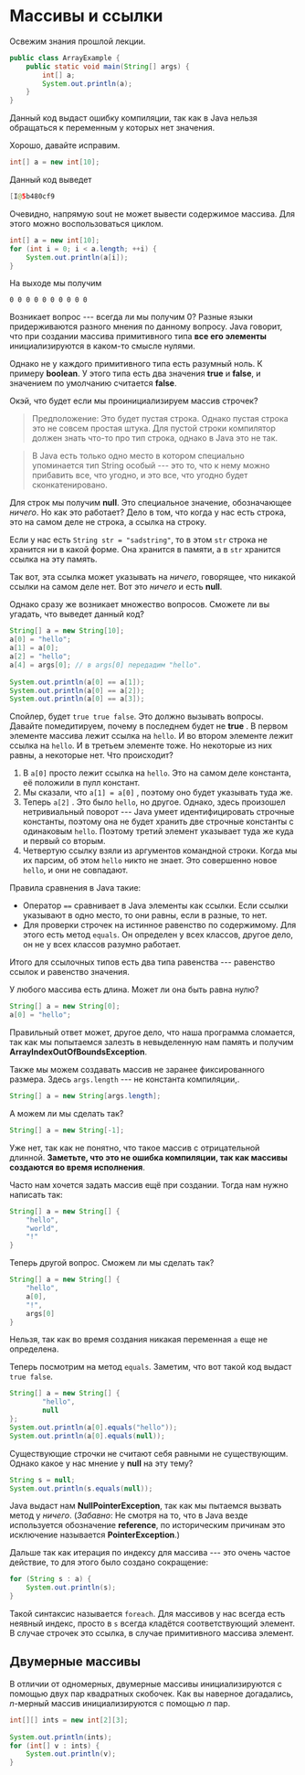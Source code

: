 # Массивы и ссылки

Освежим знания прошлой лекции.
```java
public class ArrayExample {
	public static void main(String[] args) {
		int[] a;
		System.out.println(a);
	}
}
```
Данный код выдаст ошибку компиляции, так как в Java нельзя обращаться к переменным у которых нет значения.

Хорошо, давайте исправим.

```java
int[] a = new int[10];
```
Данный код выведет 
```java
[I@5b480cf9
```
Очевидно, напрямую sout не может вывести содержимое массива. Для этого можно воспользоваться циклом.
```java
int[] a = new int[10];
for (int i = 0; i < a.length; ++i) {
	System.out.println(a[i]);
}
```
На выходе мы получим
```
0 0 0 0 0 0 0 0 0 0 
```
Возникает вопрос --- всегда ли мы получим 0? Разные языки придерживаются разного мнения по данному вопросу. Java говорит, что при создании массива примитивного типа **все его элементы** инициализируются в каком-то смысле нулями.

Однако не у каждого примитивного типа есть разумный ноль. К примеру **boolean**. У этого типа есть два значения **true** и **false**, и значением по умолчанию считается **false**.

Окэй, что будет если мы проинициализируем массив строчек? 
>Предположение:  Это будет пустая строка. Однако пустая строка это не совсем простая штука. Для пустой строки компилятор должен знать что-то про тип строка, однако в Java это не так.

>В Java есть только одно место в котором специально упоминается тип String особый --- это то, что к нему можно прибавить все, что угодно, и это все, что угодно будет сконкатенировано.

Для строк мы получим **null**. Это специальное значение, обозначающее *ничего*. Но как это работает? Дело в том, что когда у нас есть строка, это на самом деле не строка, а ссылка на строку. 

Если у нас есть ``String str = "sadstring"``,  то в этом ``str`` строка не хранится ни в какой форме. Она хранится в памяти, а в ``str`` хранится ссылка на эту память.

Так вот, эта ссылка может указывать на *ничего*, говорящее, что никакой ссылки на самом деле нет. Вот это *ничего* и есть **null**.

Однако сразу же возникает множество вопросов. Сможете ли вы угадать, что выведет данный код?
```java
String[] a = new String[10];  
a[0] = "hello";  
a[1] = a[0];  
a[2] = "hello";  
a[4] = args[0]; // в args[0] передадим "hello". 
  
System.out.println(a[0] == a[1]);  
System.out.println(a[0] == a[2]);  
System.out.println(a[0] == a[3]);
```

Спойлер, будет ``true true false``. Это должно вызывать вопросы. Давайте помедитируем, почему в последнем будет не **true** . В первом элементе массива лежит ссылка на ``hello``. И во втором элементе лежит ссылка на ``hello``.  И в третьем элементе тоже.  Но некоторые из них равны, а некоторые нет. Что происходит? 

 1. В ``a[0]`` просто лежит ссылка на ``hello``. Это на самом деле константа, её положили в пулл констант.
 2.  Мы сказали, что ``a[1] = a[0]`` , поэтому оно будет указывать туда же.
 3. Теперь ``a[2]`` . Это было ``hello``, но другое. Однако, здесь произошел нетривиальный поворот --- Java умеет идентифицировать строчные константы, поэтому она не будет хранить две строчные константы с одинаковым ``hello``. Поэтому третий элемент указывает туда же куда и первый со вторым.
 4. Четвертую ссылку взяли из аргументов командной строки. Когда мы их парсим, об этом ``hello`` никто не знает. Это совершенно новое ``hello``, и они не совпадают.

Правила сравнения в Java такие: 

 - Оператор ``==`` сравнивает в Java элементы как ссылки. Если ссылки указывают в одно место, то они равны, если в разные, то нет.
 - Для проверки строчек на истинное равенство по содержимому. Для этого есть метод ``equals``. Он определен у всех классов, другое дело, он не у всех классов разумно работает.

Итого для ссылочных типов есть два типа равенства --- равенство ссылок и равенство значения.

У любого массива есть длина. Может ли она быть равна нулю?
```java
String[] a = new String[0];  
a[0] = "hello";
```

Правильный ответ может, другое дело, что наша программа сломается, так как мы попытаемся залезть в невыделенную нам память и получим **ArrayIndexOutOfBoundsException**.

Также мы можем создавать массив не заранее фиксированного размера. Здесь ``args.length`` --- не константа компиляции,.
```java
String[] a = new String[args.length];
```
А можем ли мы сделать так?
```java
String[] a = new String[-1];
```
Уже нет, так как не понятно, что такое массив с отрицательной длинной. **Заметьте, что это не ошибка компиляции, так как массивы создаются во время исполнения**.

Часто нам хочется задать массив ещё при создании. Тогда нам нужно написать так:
```java
String[] a = new String[] {
	"hello",
	"world",
	"!"
}
```

Теперь другой вопрос. Сможем ли мы сделать так?
```java
String[] a = new String[] {
	"hello",
	a[0],
	"!",
	args[0]
}
```
Нельзя, так как во время создания никакая переменная ``a`` еще не определена.

Теперь посмотрим на метод ``equals``. Заметим, что вот такой код выдаст ``true false``.
```java
String[] a = new String[] {  
        "hello",  
        null  
};  
System.out.println(a[0].equals("hello"));  
System.out.println(a[0].equals(null));
```

Существующие строчки не считают себя равными не существующим. Однако какое у нас мнение у **null** на эту тему?

```java
String s = null;
System.out.println(s.equals(null));
```
Java выдаст нам **NullPointerException**, так как мы пытаемся вызвать метод у *ничего*. (*Забавно*: Не смотря на то, что в Java везде используется обозначение **reference**, по историческим причинам это исключение называется **PointerException**.)

Дальше так как итерация по индексу для массива --- это очень частое действие, то для этого было создано сокращение:
```java
for (String s : a) {  
    System.out.println(s);  
}
```
Такой синтаксис называется ``foreach``.  Для массивов у нас всегда есть неявный индекс, просто в ``s`` всегда кладётся соответствующий элемент. В случае строчек это ссылка, в случае примитивного массива элемент.


## Двумерные массивы 

В отличии от одномерных, двумерные массивы инициализируются с помощью двух пар квадратных скобочек. Как вы наверное догадались, $n$-мерный массив инициализируются с помощью $n$ пар. 
```java
int[][] ints = new int[2][3];  
  
System.out.println(ints);  
for (int[] v : ints) {  
    System.out.println(v);  
}
```
